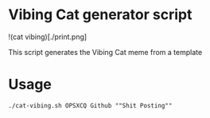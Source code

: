 # Vibing Cat generator script

!(cat vibing)[./print.png]

This script generates the Vibing Cat meme from a template

# Usage

```shell
./cat-vibing.sh OPSXCQ Github ""Shit Posting""
```
